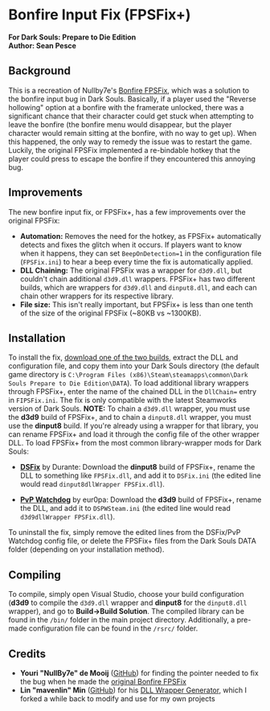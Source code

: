 # Bonfire Input Fix (FPSFix+)  
**For Dark Souls: Prepare to Die Edition**  
**Author: Sean Pesce**  


## Background  
This is a recreation of Nullby7e's [Bonfire FPSFix](https://github.com/NullBy7e/FPSFix), which was a solution to the bonfire input bug in Dark Souls. Basically, if a player used the "Reverse hollowing" option at a bonfire with the framerate unlocked, there was a significant chance that their character could get stuck when attempting to leave the bonfire (the bonfire menu would disappear, but the player character would remain sitting at the bonfire, with no way to get up). When this happened, the only way to remedy the issue was to restart the game. Luckily, the original FPSFix implemented a re-bindable hotkey that the player could press to escape the bonfire if they encountered this annoying bug.  


## Improvements  
The new bonfire input fix, or FPSFix+, has a few improvements over the original FPSFix:  

*  **Automation:** Removes the need for the hotkey, as FPSFix+ automatically detects and fixes the glitch when it occurs. If players want to know when it happens, they can set `BeepOnDetection=1` in the configuration file (`FPSFix.ini`) to hear a beep every time the fix is automatically applied.  
*  **DLL Chaining:** The original FPSFix was a wrapper for `d3d9.dll`, but couldn't chain additional `d3d9.dll` wrappers. FPSFix+ has two different builds, which are wrappers for `d3d9.dll` and `dinput8.dll`, and each can chain other wrappers for its respective library.  
*  **File size:** This isn't really important, but FPSFix+ is less than one tenth of the size of the original FPSFix (~80KB vs ~1300KB).  


## Installation  
To install the fix, [download one of the two builds](https://github.com/SeanPesce/FPSFix-Plus/releases), extract the DLL and configuration file, and copy them into your Dark Souls directory (the default game directory is `C:\Program Files (x86)\Steam\steamapps\common\Dark Souls Prepare to Die Edition\DATA`). To load additional library wrappers through FPSFix+, enter the name of the chained DLL in the `DllChain=` entry in `FIPSFix.ini`. The fix is only compatible with the latest Steamworks version of Dark Souls. **NOTE:** To chain a `d3d9.dll` wrapper, you must use the **d3d9** build of FPSFix+, and to chain a `dinput8.dll` wrapper, you must use the **dinput8** build. If you're already using a wrapper for that library, you can rename FPSFix+ and load it through the config file of the other wrapper DLL. To load FPSFix+ from the most common library-wrapper mods for Dark Souls:   

* **[DSFix](https://github.com/PeterTh/dsfix)** by Durante: Download the **dinput8** build of FPSFix+, rename the DLL to something like `FPSFix.dll`, and add it to `DSFix.ini` (the edited line would read `dinput8dllWrapper FPSFix.dll`).  

* **[PvP Watchdog](https://www.nexusmods.com/darksouls/mods/849/)** by eur0pa: Download the **d3d9** build of FPSFix+, rename the DLL, and add it to `DSPWSteam.ini` (the edited line would read `d3d9dllWrapper FPSFix.dll`).  

To uninstall the fix, simply remove the edited lines from the DSFix/PvP Watchdog config file, or delete the FPSFix+ files from the Dark Souls DATA folder (depending on your installation method).  


## Compiling  
To compile, simply open Visual Studio, choose your build configuration (**d3d9** to compile the `d3d9.dll` wrapper and **dinput8** for the `dinput8.dll` wrapper), and go to **Build->Build Solution**. The compiled library can be found in the `/bin/` folder in the main project directory. Additionally, a pre-made configuration file can be found in the `/rsrc/` folder.  


## Credits  

* **Youri "NullBy7e" de Mooij** ([GitHub](https://github.com/nullby7e)) for finding the pointer needed to fix the bug when he made the [original Bonfire FPSFix](https://github.com/NullBy7e/FPSFix)  
* **Lin "mavenlin" Min** ([GitHub](https://github.com/mavenlin)) for his [DLL Wrapper Generator](https://github.com/mavenlin/Dll_Wrapper_Gen), which I forked a while back to modify and use for my own projects  


